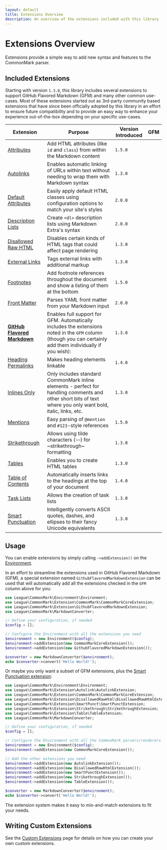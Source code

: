 ```yaml
---
layout: default
title: Extensions Overview
description: An overview of the extensions included with this library
---
```


# Extensions Overview

Extensions provide a simple way to add new syntax and features to the CommonMark parser.

## Included Extensions

Starting with version `1.3.0`, this library includes several extensions to support GitHub Flavored Markdown (GFM) and
many other common use-cases. Most of these extensions started out as 3rd-party community based extensions that have
since been officially adopted by this library in an effort to ensure future compatibility and to provide an easy way
to enhance your experience out-of-the-box depending on your specific use-cases.

| Extension | Purpose | Version Introduced | GFM |
| --------- | ------- | ------------------ | --- |
| [Attributes] | Add HTML attributes (like `id` and `class`) from within the Markdown content | `1.5.0` | |
| [Autolinks] | Enables automatic linking of URLs within text without needing to wrap them with Markdown syntax | `1.3.0`  | <i class="fab fa-github"></i> |
| [Default Attributes] | Easily apply default HTML classes using configuration options to match your site's styles  | `2.0.0` | |
| [Description Lists] | Create `<dl>` description lists using Markdown Extra's syntax | `2.0.0` | |
| [Disallowed Raw HTML] | Disables certain kinds of HTML tags that could affect page rendering | `1.3.0`  | <i class="fab fa-github"></i> |
| [External Links] | Tags external links with additional markup | `1.3.0` | |
| [Footnotes] | Add footnote references throughout the document and show a listing of them at the bottom | `1.5.0` | |
| [Front Matter] | Parses YAML front matter from your Markdown input |  `2.0.0` | |
| **[GitHub Flavored Markdown]** | Enables full support for GFM. Automatically includes the extensions noted in the `GFM` column (though you can certainly add them individually if you wish): | `1.3.0` | |
| [Heading Permalinks] | Makes heading elements linkable | `1.4.0` | |
| [Inlines Only] | Only includes standard CommonMark inline elements - perfect for handling comments and other short bits of text where you only want bold, italic, links, etc. | `1.3.0` | |
| [Mentions] | Easy parsing of `@mention` and `#123`-style references | `1.5.0` | |
| [Strikethrough] | Allows using tilde characters (`~~`) for ~strikethrough~ formatting | `1.3.0`  | <i class="fab fa-github"></i> |
| [Tables] | Enables you to create HTML tables | `1.3.0`  | <i class="fab fa-github"></i> |
| [Table of Contents] | Automatically inserts links to the headings at the top of your document | `1.4.0` | |
| [Task Lists] | Allows the creation of task lists | `1.3.0`  | <i class="fab fa-github"></i> |
| [Smart Punctuation] | Intelligently converts ASCII quotes, dashes, and ellipses to their fancy Unicode equivalents | `1.3.0` | |

## Usage

You can enable extensions by simply calling `->addExtension()` on the [Environment](/2.2/customization/environment/).

In an effort to streamline the extensions used in GitHub Flavored Markdown (GFM), a special extension named
`GithubFlavoredMarkdownExtension` can be used that will automatically add all the extensions checked in the `GFM`
column above for you:

```php
use League\CommonMark\Environment\Environment;
use League\CommonMark\Extension\CommonMark\CommonMarkCoreExtension;
use League\CommonMark\Extension\GithubFlavoredMarkdownExtension;
use League\CommonMark\MarkdownConverter;

// Define your configuration, if needed
$config = [];

// Configure the Environment with all the extensions you need
$environment = new Environment($config);
$environment->addExtension(new CommonMarkCoreExtension());
$environment->addExtension(new GithubFlavoredMarkdownExtension());

$converter = new MarkdownConverter($environment);
echo $converter->convert('Hello World!');
```

Or maybe you only want a subset of GFM extensions, plus the [Smart Punctuation extension](/2.2/extensions/smart-punctuation/):

```php
use League\CommonMark\Environment\Environment;
use League\CommonMark\Extension\Autolink\AutolinkExtension;
use League\CommonMark\Extension\CommonMark\CommonMarkCoreExtension;
use League\CommonMark\Extension\DisallowedRawHtml\DisallowedRawHtmlExtension;
use League\CommonMark\Extension\SmartPunct\SmartPunctExtension;
use League\CommonMark\Extension\Strikethrough\StrikethroughExtension;
use League\CommonMark\Extension\Table\TableExtension;
use League\CommonMark\MarkdownConverter;

// Define your configuration, if needed
$config = [];

// Configure the Environment with all the CommonMark parsers/renderers
$environment = new Environment($config);
$environment->addExtension(new CommonMarkCoreExtension());

// Add the other extensions you need
$environment->addExtension(new AutolinkExtension());
$environment->addExtension(new DisallowedRawHtmlExtension());
$environment->addExtension(new SmartPunctExtension());
$environment->addExtension(new StrikethroughExtension());
$environment->addExtension(new TableExtension());

$converter = new MarkdownConverter($environment);
echo $converter->convert('Hello World!');
```

The extension system makes it easy to mix-and-match extensions to fit your needs.

## Writing Custom Extensions

See the [Custom Extensions](/2.2/customization/extensions/) page for details on how you can create your own custom extensions.

[Attributes]: /2.2/extensions/attributes/
[Autolinks]: /2.2/extensions/autolinks/
[Default Attributes]: /2.2/extensions/default-attributes/
[Description Lists]: /2.2/extensions/description-lists/
[Disallowed Raw HTML]: /2.2/extensions/disallowed-raw-html/
[External Links]: /2.2/extensions/external-links/
[Footnotes]: /2.2/extensions/footnotes/
[Front Matter]: /2.2/extensions/front-matter/
[GitHub Flavored Markdown]: /2.2/extensions/github-flavored-markdown/
[Heading Permalinks]: /2.2/extensions/heading-permalinks/
[Inlines Only]: /2.2/extensions/inlines-only/
[Mentions]: /2.2/extensions/mentions/
[Strikethrough]: /2.2/extensions/strikethrough/
[Tables]: /2.2/extensions/tables/
[Table of Contents]: /2.2/extensions/table-of-contents/
[Task Lists]: /2.2/extensions/task-lists/
[Smart Punctuation]: /2.2/extensions/smart-punctuation/
